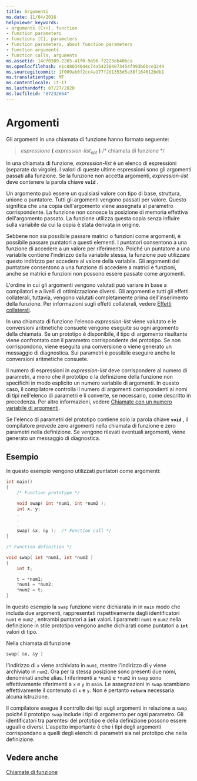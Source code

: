```yaml
---
title: Argomenti
ms.date: 11/04/2016
helpviewer_keywords:
- arguments [C++], function
- function parameters
- functions [C], parameters
- function parameters, about function parameters
- function arguments
- function calls, arguments
ms.assetid: 14cf0389-2265-41f0-9a96-f2223eb406ca
ms.openlocfilehash: e1c88034044c74a542384873454f993b6bce3244
ms.sourcegitcommit: 1f009ab0f2cc4a177f2d1353d5a38f164612bdb1
ms.translationtype: MT
ms.contentlocale: it-IT
ms.lasthandoff: 07/27/2020
ms.locfileid: "87232664"
---
```

# <a name="arguments"></a>Argomenti

Gli argomenti in una chiamata di funzione hanno formato seguente:

> *espressione* **(** *expression-list*<SUB>opt</SUB> **)** /* chiamata di funzione */

In una chiamata di funzione, *expression-list* è un elenco di espressioni (separate da virgole). I valori di queste ultime espressioni sono gli argomenti passati alla funzione. Se la funzione non accetta argomenti, *expression-list* deve contenere la parola chiave **`void`** .

Un argomento può essere un qualsiasi valore con tipo di base, struttura, unione o puntatore. Tutti gli argomenti vengono passati per valore. Questo significa che una copia dell'argomento viene assegnata al parametro corrispondente. La funzione non conosce la posizione di memoria effettiva dell'argomento passato. La funzione utilizza questa copia senza influire sulla variabile da cui la copia è stata derivata in origine.

Sebbene non sia possibile passare matrici o funzioni come argomenti, è possibile passare puntatori a questi elementi. I puntatori consentono a una funzione di accedere a un valore per riferimento. Poiché un puntatore a una variabile contiene l'indirizzo della variabile stessa, la funzione può utilizzare questo indirizzo per accedere al valore della variabile. Gli argomenti del puntatore consentono a una funzione di accedere a matrici e funzioni, anche se matrici e funzioni non possono essere passate come argomenti.

L'ordine in cui gli argomenti vengono valutati può variare in base a compilatori e a livelli di ottimizzazione diversi. Gli argomenti e tutti gli effetti collaterali, tuttavia, vengono valutati completamente prima dell'inserimento della funzione. Per informazioni sugli effetti collaterali, vedere [Effetti collaterali](../c-language/side-effects.md).

In una chiamata di funzione l'elenco *expression-list* viene valutato e le conversioni aritmetiche consuete vengono eseguite su ogni argomento della chiamata. Se un prototipo è disponibile, il tipo di argomento risultante viene confrontato con il parametro corrispondente del prototipo. Se non corrispondono, viene eseguita una conversione o viene generato un messaggio di diagnostica. Sui parametri è possibile eseguire anche le conversioni aritmetiche consuete.

Il numero di espressioni in *expression-list* deve corrispondere al numero di parametri, a meno che il prototipo o la definizione della funzione non specifichi in modo esplicito un numero variabile di argomenti. In questo caso, il compilatore controlla il numero di argomenti corrispondenti ai nomi di tipi nell'elenco di parametri e li converte, se necessario, come descritto in precedenza. Per altre informazioni, vedere [Chiamate con un numero variabile di argomenti](../c-language/calls-with-a-variable-number-of-arguments.md).

Se l'elenco di parametri del prototipo contiene solo la parola chiave **`void`** , il compilatore prevede zero argomenti nella chiamata di funzione e zero parametri nella definizione. Se vengono rilevati eventuali argomenti, viene generato un messaggio di diagnostica.

## <a name="example"></a>Esempio

In questo esempio vengono utilizzati puntatori come argomenti:

```C
int main()
{
    /* Function prototype */

    void swap( int *num1, int *num2 );
    int x, y;
    .
    .
    .
    swap( &x, &y );  /* Function call */
}

/* Function definition */

void swap( int *num1, int *num2 )
{
    int t;

    t = *num1;
    *num1 = *num2;
    *num2 = t;
}
```

In questo esempio la `swap` funzione viene dichiarata in in `main` modo che includa due argomenti, rappresentati rispettivamente dagli identificatori `num1` e `num2` , entrambi puntatori a **`int`** valori. I parametri `num1` e `num2` nella definizione in stile prototipo vengono anche dichiarati come puntatori a **`int`** valori di tipo.

Nella chiamata di funzione

```C
swap( &x, &y )
```

l'indirizzo di `x` viene archiviato in `num1`, mentre l'indirizzo di `y` viene archiviato in `num2`. Ora per la stessa posizione sono presenti due nomi, denominati anche alias. I riferimenti a `*num1` e `*num2` in `swap` sono effettivamente riferimenti a `x` e `y` in `main`. Le assegnazioni in `swap` scambiano effettivamente il contenuto di `x` e `y`. Non è pertanto **`return`** necessaria alcuna istruzione.

Il compilatore esegue il controllo dei tipi sugli argomenti in relazione a `swap` poiché il prototipo `swap` include i tipi di argomento per ogni parametro. Gli identificatori tra parentesi del prototipo e della definizione possono essere uguali o diversi. L'aspetto importante è che i tipi degli argomenti corrispondano a quelli degli elenchi di parametri sia nel prototipo che nella definizione.

## <a name="see-also"></a>Vedere anche

[Chiamate di funzione](../c-language/function-calls.md)

